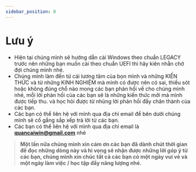 ```yaml
---
sidebar_position: 8
---
```


# Lưu ý
- Hiện tại chúng mình sẽ hướng dẫn cài Windows theo chuẩn LEGACY trước nên những bạn muốn cài theo chuẩn UEFI thì hãy kiên nhẫn chờ đợi chúng mình nhé.
- Chúng mình làm đến từ cái lương tâm của bọn mình và những KIẾN THỨC và từ những KINH NGHIỆM mà mình có được nên có sai, thiếu sót hoặc không đúng chỗ nào mong các bạn phản hồi về cho chúng mình nhé, mỗi lời phản hồi của các bạn sẽ là những kiến thức mới mà mình được tiếp thu. và học hỏi được từ nhũng lời phản hồi đầy chân thành của các bạn.
- Các bạn có thể liên hệ với mính qua địa chỉ email để bên dưới chúng mình sẽ cố gắng sắp xếp trả lời từ các bạn.
- Các bạn có thể liên hệ với mình qua địa chỉ email là **quancaiwin@gmail.com**  nhé
> **Một lần nữa chúng mình xin cám ơn các bạn đã dành chút thời gian để đọc những dòng này và hi vọng sẽ nhận được những lời góp ý từ các bạn, chúng mình xin chúc tất cả các bạn có một ngày vui vẻ và một ngày làm việc / học tập đầy năng lượng nhé.**
